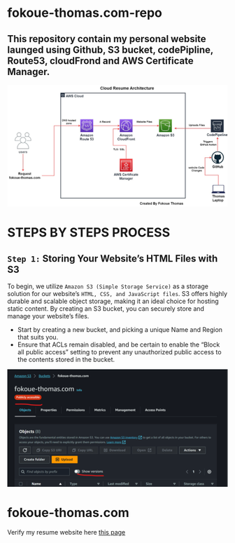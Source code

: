 # fokoue-thomas.com-repo

## This repository contain my personal website launged using Github, S3 bucket, codePipline, Route53, cloudFrond and AWS Certificate Manager. 


![Alt text](resume-architecture-1.jpg)


# STEPS BY STEPS PROCESS 

## `Step 1:` Storing Your Website’s HTML Files with S3

To begin, we utilize `Amazon S3 (Simple Storage Service)` as a storage solution for our website’s `HTML, CSS, and JavaScript files`. S3 offers highly durable and scalable object storage, making it an ideal choice for hosting static content. By creating an S3 bucket, you can securely store and manage your website’s files. 

* Start by creating a new bucket, and picking a unique Name and Region that suits you.
* Ensure that ACLs remain disabled, and be certain to enable the “Block all public access” setting to prevent any unauthorized public access to the contents stored in the bucket.


![Alt text](image.png)







# fokoue-thomas.com 
Verify my resume website here [this page](https://www.fokoue-thomas.com/)